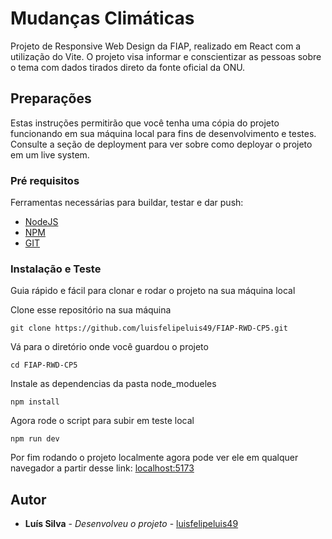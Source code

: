 # Mudanças Climáticas

Projeto de Responsive Web Design da FIAP, realizado em React com a utilização do Vite. O projeto visa informar e conscientizar as pessoas sobre o tema com dados tirados direto da fonte oficial da ONU.

## Preparações

Estas instruções permitirão que você tenha uma cópia do projeto funcionando em sua máquina local para fins de desenvolvimento e testes. Consulte a seção de deployment para ver sobre como deployar o projeto em um live system.

### Pré requisitos

Ferramentas necessárias para buildar, testar e dar push: 
- [NodeJS](https:nodejs.org/)
- [NPM](https://www.npmjs.com)
- [GIT](https://git-scm.com)

### Instalação e Teste

Guia rápido e fácil para clonar e rodar o projeto na sua máquina local

Clone esse repositório na sua máquina

    git clone https://github.com/luisfelipeluis49/FIAP-RWD-CP5.git

Vá para o diretório onde você guardou o projeto

    cd FIAP-RWD-CP5

Instale as dependencias da pasta node_modueles

    npm install

Agora rode o script para subir em teste local

    npm run dev

Por fim rodando o projeto localmente agora pode ver ele em qualquer navegador a partir desse link: [localhost:5173](http://localhost:5173/)

## Autor

  - **Luís Silva** - *Desenvolveu o projeto* -
    [luisfelipeluis49](https://github.com/luisfelipeluis49)

